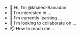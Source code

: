 - 👋 Hi, I’m @khaled-Ramadan
- 👀 I’m interested in ...
- 🌱 I’m currently learning ...
- 💞️ I’m looking to collaborate on ...
- 📫 How to reach me ...

<!---
khaled-Ramadan/khaled-Ramadan is a ✨ special ✨ repository because its `README.md` (this file) appears on your GitHub profile.
You can click the Preview link to take a look at your changes.
--->

